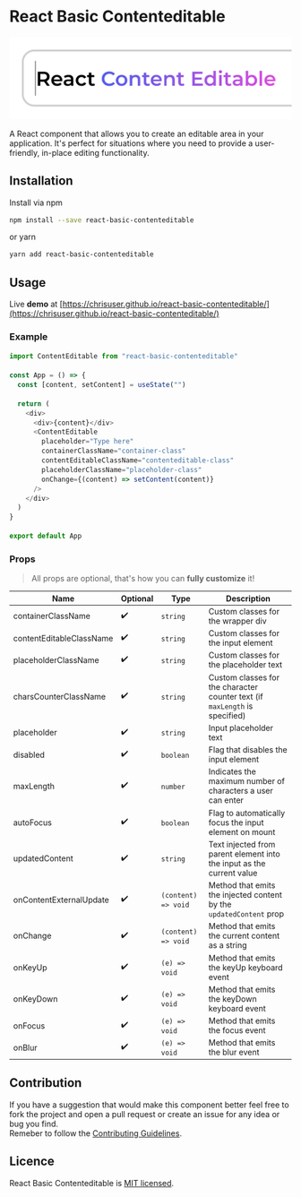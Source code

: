 # React Basic Contenteditable

![React Basic Content Editable](readme-header-img.png)

A React component that allows you to create an editable area in your application. It's perfect for situations where you need to provide a user-friendly, in-place editing functionality.

## Installation

Install via npm

```sh
npm install --save react-basic-contenteditable
```

or yarn

```sh
yarn add react-basic-contenteditable
```

## Usage

Live **demo** at [https://chrisuser.github.io/react-basic-contenteditable/](https://chrisuser.github.io/react-basic-contenteditable/)

### Example

```javascript
import ContentEditable from "react-basic-contenteditable"

const App = () => {
  const [content, setContent] = useState("")

  return (
    <div>
      <div>{content}</div>
      <ContentEditable
        placeholder="Type here"
        containerClassName="container-class"
        contentEditableClassName="contenteditable-class"
        placeholderClassName="placeholder-class"
        onChange={(content) => setContent(content)}
      />
    </div>
  )
}

export default App
```

### Props

> All props are optional, that's how you can **fully customize** it!

| Name                     | Optional | Type                | Description                                                                 |
| ------------------------ | -------- | ------------------- | --------------------------------------------------------------------------- |
| containerClassName       | ✔️       | `string`            | Custom classes for the wrapper div                                          |
| contentEditableClassName | ✔️       | `string`            | Custom classes for the input element                                        |
| placeholderClassName     | ✔️       | `string`            | Custom classes for the placeholder text                                     |
| charsCounterClassName    | ✔️       | `string`            | Custom classes for the character counter text (if `maxLength` is specified) |
| placeholder              | ✔️       | `string`            | Input placeholder text                                                      |
| disabled                 | ✔️       | `boolean`           | Flag that disables the input element                                        |
| maxLength                | ✔️       | `number`            | Indicates the maximum number of characters a user can enter                 |
| autoFocus                | ✔️       | `boolean`           | Flag to automatically focus the input element on mount                      |
| updatedContent           | ✔️       | `string`            | Text injected from parent element into the input as the current value       |
| onContentExternalUpdate  | ✔️       | `(content) => void` | Method that emits the injected content by the `updatedContent` prop         |
| onChange                 | ✔️       | `(content) => void` | Method that emits the current content as a string                           |
| onKeyUp                  | ✔️       | `(e) => void`       | Method that emits the keyUp keyboard event                                  |
| onKeyDown                | ✔️       | `(e) => void`       | Method that emits the keyDown keyboard event                                |
| onFocus                  | ✔️       | `(e) => void`       | Method that emits the focus event                                           |
| onBlur                   | ✔️       | `(e) => void`       | Method that emits the blur event                                            |

## Contribution

If you have a suggestion that would make this component better feel free to fork the project and open a pull request or create an issue for any idea or bug you find.\
Remeber to follow the [Contributing Guidelines](https://github.com/ChrisUser/.github/blob/main/CONTRIBUTING.md).

## Licence

React Basic Contenteditable is [MIT licensed](https://github.com/ChrisUser/react-basic-contenteditable/blob/master/LICENSE).
